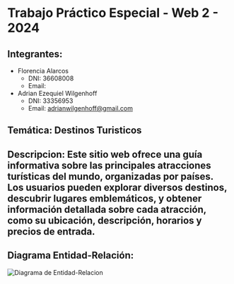 # Trabajo Práctico Especial - Web 2 - 2024

## Integrantes:
- Florencia Alarcos
	- DNI: 36608008
	- Email:
- Adrian Ezequiel Wilgenhoff
	- DNI: 33356953
	- Email: adrianwilgenhoff@gmail.com
 
## Temática: Destinos Turisticos

## Descripcion: Este sitio web ofrece una guía informativa sobre las principales atracciones turísticas del mundo, organizadas por países. Los usuarios pueden explorar diversos destinos, descubrir lugares emblemáticos, y obtener información detallada sobre cada atracción, como su ubicación, descripción, horarios y precios de entrada.

## Diagrama Entidad-Relación:

![Diagrama de Entidad-Relacion](DiagramaEntidad-Relacion.png)
